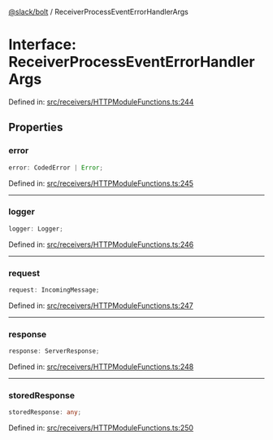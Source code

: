 [@slack/bolt](../index.md) / ReceiverProcessEventErrorHandlerArgs

# Interface: ReceiverProcessEventErrorHandlerArgs

Defined in: [src/receivers/HTTPModuleFunctions.ts:244](https://github.com/slackapi/bolt-js/blob/main/src/receivers/HTTPModuleFunctions.ts#L244)

## Properties

### error

```ts
error: CodedError | Error;
```

Defined in: [src/receivers/HTTPModuleFunctions.ts:245](https://github.com/slackapi/bolt-js/blob/main/src/receivers/HTTPModuleFunctions.ts#L245)

***

### logger

```ts
logger: Logger;
```

Defined in: [src/receivers/HTTPModuleFunctions.ts:246](https://github.com/slackapi/bolt-js/blob/main/src/receivers/HTTPModuleFunctions.ts#L246)

***

### request

```ts
request: IncomingMessage;
```

Defined in: [src/receivers/HTTPModuleFunctions.ts:247](https://github.com/slackapi/bolt-js/blob/main/src/receivers/HTTPModuleFunctions.ts#L247)

***

### response

```ts
response: ServerResponse;
```

Defined in: [src/receivers/HTTPModuleFunctions.ts:248](https://github.com/slackapi/bolt-js/blob/main/src/receivers/HTTPModuleFunctions.ts#L248)

***

### storedResponse

```ts
storedResponse: any;
```

Defined in: [src/receivers/HTTPModuleFunctions.ts:250](https://github.com/slackapi/bolt-js/blob/main/src/receivers/HTTPModuleFunctions.ts#L250)
